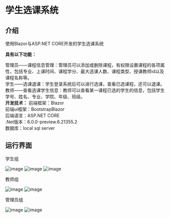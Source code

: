 # 学生选课系统
## 介绍
使用Blazor与ASP.NET CORE开发的学生选课系统  

**具有以下功能：**   

  管理员——课程信息管理：管理员可以添加或删除课程，有权限设置课程的各项属性，包括专业、上课时间、课程学分、最大选课人数、课程类型、授课教师id以及课程名称等。   
	学生——选课退课：学生登录系统后可以进行选课，查看已选课程，还可以退课。       
	教师——查看选课学生信息：教师可以查看某一课程已选的学生的信息，包括学生学号、姓名、专业、学院、年级、班级。   
**开发技术：**
  前端框架：Blazor  
  前端ui框架：BootstrapBlazor  
  后端语言：ASP.NET CORE  
  .Net版本：6.0.0-preview.6.21355.2  
  数据库：local sql server  
  
## 运行界面
学生组
   
![image](https://user-images.githubusercontent.com/72289672/158020294-cef4f03b-b0ca-4498-b187-81ee57ff0cf7.png)
![image](https://user-images.githubusercontent.com/72289672/158020306-1414025b-4737-47ef-8901-3c5984b8d8d5.png)
![image](https://user-images.githubusercontent.com/72289672/158020307-9117155f-75f2-4652-b90d-6227fcb2b941.png)

教师组

![image](https://user-images.githubusercontent.com/72289672/158020316-e64743cb-9e24-4060-9b18-904b7605551b.png)
![image](https://user-images.githubusercontent.com/72289672/158020321-29ab304a-5879-46b1-b8f7-0485edd96833.png)

管理员组

![image](https://user-images.githubusercontent.com/72289672/158020333-8e4d2888-9b6c-4878-b576-b2e1344d4638.png)
![image](https://user-images.githubusercontent.com/72289672/158020334-b62a5dd7-92d3-42b8-8c42-2c5f58302b2a.png)

